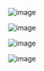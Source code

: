 ![image](https://github.com/user-attachments/assets/98cb0d5c-6f53-4ab7-8658-84b63dafa7dd)

![image](https://github.com/user-attachments/assets/39b8e93c-479b-4cc1-a9d6-3cda43cc8054)

![image](https://github.com/user-attachments/assets/17d535f4-63d6-4b79-9dc5-22d29b6857cd)

![image](https://github.com/user-attachments/assets/710c8e08-8270-472e-bb8c-f6dc4ea414ef)
